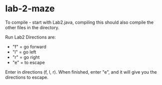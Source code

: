 # lab-2-maze
To compile - start with Lab2.java, compiling this should also compile the other files in the directory.

Run Lab2
Directions are: 
* "f" = go forward
* "l" = go left
* "r" = go right
* "e" = to escape
  
Enter in directions (f, l, r). When finished, enter "e", and it will give you the directions to escape. 

